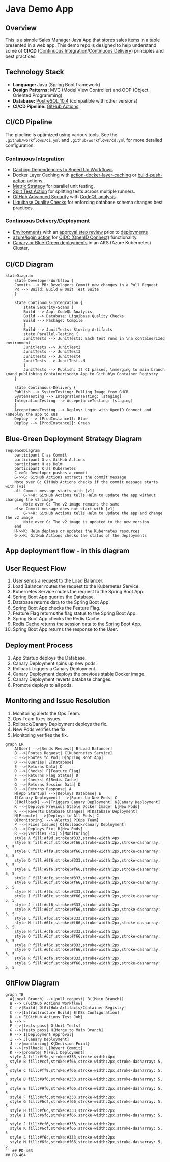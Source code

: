 # Java Demo App

## Overview

This is a simple Sales Manager Java App that stores sales items in a table presented in a web app. This demo repo is designed to help understand some of **CI/CD** ([Continuous Integration](https://docs.github.com/en/enterprise-cloud@latest/actions/automating-builds-and-tests/about-continuous-integration)/[Continuous Delivery](https://docs.github.com/en/enterprise-cloud@latest/actions/deployment/about-deployments/about-continuous-deployment)) principles and best practices.

## Technology Stack

- **Language:** Java (Spring Boot framework)
- **Design Patterns:** MVC (Model View Controller) and OOP (Object Oriented Programming)
- **Database:** [PostreSQL 10.4](https://www.postgresql.org/docs/10/release-10-4.html) (compatible with other versions)
- **CI/CD Pipeline:** [GitHub Actions](https://docs.github.com/en/enterprise-cloud@latest/actions)

## CI/CD Pipeline

The pipeline is optimized using various tools. See the `.github/workflows/ci.yml` and `.github/workflows/cd.yml` for more detailed configuration.

### Continuous Integration

- [Caching Dependencies to Speed Up Workflows](https://docs.github.com/en/enterprise-cloud@latest/actions/using-workflows/caching-dependencies-to-speed-up-workflows)
- Docker Layer Caching with [action-docker-layer-caching](https://github.com/satackey/action-docker-layer-caching) or [build-push-action](https://github.com/docker/build-push-action) actions.
- [Metrix Strategy](https://docs.github.com/en/enterprise-cloud@latest/actions/using-jobs/using-a-matrix-for-your-jobs) for parallel unit testing.
- [Split Test Action](https://github.com/marketplace/actions/split-tests) for splitting tests across multiple runners.
- [GitHub Advanced Security](https://docs.github.com/en/enterprise-cloud@latest/get-started/learning-about-github/about-github-advanced-security) with [CodeQL analysis](https://docs.github.com/en/code-security/code-scanning/automatically-scanning-your-code-for-vulnerabilities-and-errors/configuring-the-codeql-workflow-for-compiled-languages).
- [Liquibase Quality Checks](https://www.liquibase.com/quality-checks) for enforcing database schema changes best practices.

### Continuous Delivery/Deployment

- [Environments](https://docs.github.com/en/actions/deployment/targeting-different-environments/using-environments-for-deployment) with an [approval step review](https://docs.github.com/en/actions/managing-workflow-runs/reviewing-deployments) prior to [deployments](https://docs.github.com/en/actions/deployment/about-deployments)
- [azure/login action](https://github.com/marketplace/actions/azure-login) for [OIDC (OpenID Connect)](https://docs.github.com/en/actions/deployment/security-hardening-your-deployments/about-security-hardening-with-openid-connect) functionality.
- [Canary or Blue-Green deployments](https://github.com/Azure-Samples/aks-bluegreen-canary) in an AKS (Azure Kubernetes) Cluster.

## CI/CD Diagram

```mermaid
stateDiagram
    state Developer-Workflow {
    Commits --> PR: Developers Commit new changes in a Pull Request
    PR --> Build: Build & Unit Test Suite
    }
    
    state Continuous-Integration {
        state Security-Scans {
        Build --> App: CodeQL Analysis
        Build --> Database: Liquibase Quality Checks
        Build --> Package: Compile
        }
        Build --> JunitTests: Storing Artifacts
        state Parallel-Testing {
        JunitTests --> JunitTest1: Each test runs in \na containerized environment
        JunitTests --> JunitTest2
        JunitTests --> JunitTest3
        JunitTests --> JunitTest4
        JunitTests --> JunitTest..N
        }
        JunitTests --> Publish: If CI passes, \nmerging to main branch \nand publishing Containerised\n App to GitHub\n Container Registry
    }

    state Continuous-Delivery {
    Publish --> SystemTesting: Pulling Image from GHCR
    SystemTesting --> IntegrationTesting: [staging]
    IntegrationTesting --> AccepetanceTesting: [staging]
    }
    AccepetanceTesting --> Deploy: Login with OpenID Connect and \nDeploy the app to K8s
    Deploy --> [ProdInstance1]: Blue
    Deploy --> [ProdInstance2]: Green
```
## Blue-Green Deployment Strategy Diagram

```mermaid
sequenceDiagram
    participant C as Commit
    participant G as GitHub Actions
    participant H as Helm
    participant K as Kubernetes
    C->>G: Developer pushes a commit
    G->>G: GitHub Actions extracts the commit message
    Note over G: GitHub Actions checks if the commit message starts with [v1]
    alt Commit message starts with [v1]
        G->>H: GitHub Actions tells Helm to update the app without changing the v2 image
        Note over G: The v2 image remains the same
    else Commit message does not start with [v1]
        G->>H: GitHub Actions tells Helm to update the app and change the v2 image
        Note over G: The v2 image is updated to the new version
    end
    H->>K: Helm deploys or updates the Kubernetes resources
    G->>K: GitHub Actions checks the status of the deployments
```
## App deployment flow - in this diagram
## User Request Flow
1. User sends a request to the Load Balancer.
2. Load Balancer routes the request to the Kubernetes Service.
3. Kubernetes Service routes the request to the Spring Boot App.
4. Spring Boot App queries the Database.
5. Database returns data to the Spring Boot App.
6. Spring Boot App checks the Feature Flag.
7. Feature Flag returns the flag status to the Spring Boot App.
8. Spring Boot App checks the Redis Cache.
9. Redis Cache returns the session data to the Spring Boot App.
10. Spring Boot App returns the response to the User.

## Deployment Process
1. App Startup deploys the Database.
2. Canary Deployment spins up new pods.
3. Rollback triggers a Canary Deployment.
4. Canary Deployment deploys the previous stable Docker image.
5. Canary Deployment reverts database changes.
6. Promote deploys to all pods.

## Monitoring and Issue Resolution
1. Monitoring alerts the Ops Team.
2. Ops Team fixes issues.
3. Rollback/Canary Deployment deploys the fix.
4. New Pods verifies the fix.
5. Monitoring verifies the fix.

```mermaid
graph LR
    A[User] -->|Sends Request| B[Load Balancer]
    B -->|Routes Request| C[Kubernetes Service]
    C -->|Routes to Pod| D[Spring Boot App]
    D -->|Queries| E[Database]
    E -->|Returns Data| D
    D -->|Checks| F[Feature Flag]
    F -->|Returns Flag Status| D
    D -->|Checks| G[Redis Cache]
    G -->|Returns Session Data| D
    D -->|Returns Response| A
    H[App Startup] -->|Deploys Database| E
    I[Canary Deployment] -->|Spins Up New Pods| C
    J[Rollback] -->|Triggers Canary Deployment| K[Canary Deployment]
    K -->|Deploys Previous Stable Docker Image| L[New Pods]
    K -->|Reverts Database Changes| M[Database Deployment]
    N[Promote] -->|Deploys to All Pods| C
    O[Monitoring] -->|Alerts| P[Ops Team]
    P -->|Fixes Issues| Q[Rollback/Canary Deployment]
    Q -->|Deploys Fix| R[New Pods]
    R -->|Verifies Fix| S[Monitoring]
    style A fill:#f9d,stroke:#333,stroke-width:4px
    style B fill:#ccf,stroke:#f66,stroke-width:2px,stroke-dasharray: 5, 5
    style C fill:#ff9,stroke:#f66,stroke-width:2px,stroke-dasharray: 5, 5
    style D fill:#9f6,stroke:#333,stroke-width:2px,stroke-dasharray: 5, 5
    style E fill:#9f6,stroke:#f66,stroke-width:2px,stroke-dasharray: 5, 5
    style F fill:#cfc,stroke:#333,stroke-width:2px
    style G fill:#6cf,stroke:#f66,stroke-width:2px,stroke-dasharray: 5, 5
    style H fill:#f6c,stroke:#333,stroke-width:2px
    style I fill:#6fc,stroke:#f66,stroke-width:2px,stroke-dasharray: 5, 5
    style J fill:#cf6,stroke:#333,stroke-width:2px
    style K fill:#6cf,stroke:#f66,stroke-width:2px,stroke-dasharray: 5, 5
    style L fill:#f6c,stroke:#333,stroke-width:2px
    style M fill:#6fc,stroke:#f66,stroke-width:2px,stroke-dasharray: 5, 5
    style N fill:#cf6,stroke:#333,stroke-width:2px
    style O fill:#6cf,stroke:#f66,stroke-width:2px,stroke-dasharray: 5, 5
    style P fill:#f6c,stroke:#333,stroke-width:2px
    style Q fill:#6fc,stroke:#f66,stroke-width:2px,stroke-dasharray: 5, 5
    style R fill:#cf6,stroke:#333,stroke-width:2px
    style S fill:#6cf,stroke:#f66,stroke-width:2px,stroke-dasharray: 5, 5
```

## GitFlow Diagram
```mermaid
graph TB
  A[Local Branch] -->|pull request| B((Main Branch))
  B --> C{GitHub Actions Workflow}
  C -->|Build| D[GitHub Artifacts/Container Registry]
  C -->|Infrastructure Build| E[K8s Configuration]
  D --> F{GitHub Actions Test Job}
  E --> F
  F -->|tests pass| G[Unit Tests]
  G -->|tests pass| H[Merge to Main Branch]
  H --> I[Deployment Approval]
  I --> J[Canary Deployment]
  J -->|monitoring| K{Decision Point}
  K -->|rollback| L[Revert Commit]
  K -->|promote| M[Full Deployment]
  style A fill:#f9d,stroke:#333,stroke-width:4px
  style B fill:#ccf,stroke:#f66,stroke-width:2px,stroke-dasharray: 5, 5
  style C fill:#ff9,stroke:#f66,stroke-width:2px,stroke-dasharray: 5, 5
  style D fill:#9f6,stroke:#333,stroke-width:2px,stroke-dasharray: 5, 5
  style E fill:#9f6,stroke:#f66,stroke-width:2px,stroke-dasharray: 5, 5
  style F fill:#cfc,stroke:#333,stroke-width:2px
  style G fill:#6cf,stroke:#f66,stroke-width:2px,stroke-dasharray: 5, 5
  style H fill:#f6c,stroke:#333,stroke-width:2px
  style I fill:#6fc,stroke:#f66,stroke-width:2px,stroke-dasharray: 5, 5
  style J fill:#cf6,stroke:#333,stroke-width:2px
  style K fill:#6cf,stroke:#f66,stroke-width:2px,stroke-dasharray: 5, 5
  style L fill:#f6c,stroke:#333,stroke-width:2px
  style M fill:#6fc,stroke:#f66,stroke-width:2px,stroke-dasharray: 5, 5
```## PD-463
## PD-464
